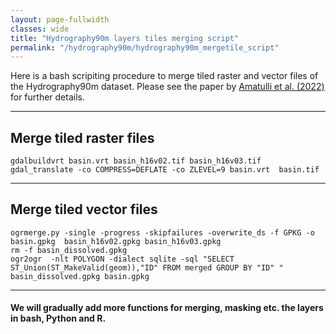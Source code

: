 ```yaml
---
layout: page-fullwidth
classes: wide
title: "Hydrography90m layers tiles merging script"
permalink: "/hydrography90m/hydrography90m_mergetile_script"
---
```


Here is a bash scripiting procedure to merge tiled raster and vector files of the Hydrography90m dataset. Please see the paper by [Amatulli et al. (2022)](https://essd.copernicus.org/articles/14/4525/2022/essd-14-4525-2022.html) for further details.

---

##  Merge tiled raster files 

    gdalbuildvrt basin.vrt basin_h16v02.tif basin_h16v03.tif
    gdal_translate -co COMPRESS=DEFLATE -co ZLEVEL=9 basin.vrt  basin.tif

---

##  Merge tiled vector files 

    ogrmerge.py -single -progress -skipfailures -overwrite_ds -f GPKG -o basin.gpkg  basin_h16v02.gpkg basin_h16v03.gpkg
    rm -f basin_dissolved.gpkg  
    ogr2ogr  -nlt POLYGON -dialect sqlite -sql "SELECT ST_Union(ST_MakeValid(geom)),"ID" FROM merged GROUP BY "ID" " basin_dissolved.gpkg basin.gpkg


  
  
---

####  We will gradually add more functions for merging, masking etc. the layers in bash, Python and R.
